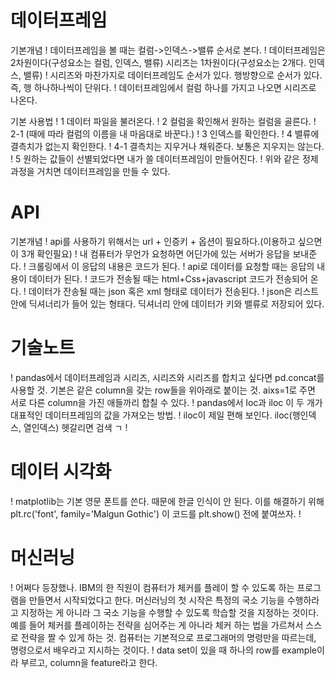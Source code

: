 # 데이터프레임
기본개념 
! 데이터프레임을 볼 때는 컬럼->인덱스->밸류 순서로 본다.
! 데이터프레임은 2차원이다(구성요소는 컬럼, 인덱스, 밸류) 시리즈는 1차원이다(구성요소는 2개다. 인덱스, 밸류)
! 시리즈와 마찬가지로 데이터프레임도 순서가 있다. 행방향으로 순서가 있다. 즉, 행 하나하나씩이 단위다.
! 데이터프레임에서 컬럼 하나를 가지고 나오면 시리즈로 나온다.


기본 사용법
! 1 데이터 파일을 불러온다.
! 2 컬럼을 확인해서 원하는 컬럼을 골른다.
! 2-1 (때에 따라 컬럼의 이름을 내 마음대로 바꾼다.)
! 3 인덱스를 확인한다.
! 4 밸류에 결측치가 없는지 확인한다.
! 4-1 결측치는 지우거나 채워준다. 보통은 지우지는 않는다.
! 5 원하는 값들이 선별되었다면 내가 쓸 데이터프레임이 만들어진다.
!  위와 같은 정제과정을 거치면 데이터프레임을 만들 수 있다.

# API
기본개념 
! api를 사용하기 위해서는 url + 인증키 + 옵션이 필요하다.(이용하고 싶으면 이 3개 확인필요)
! 내 컴퓨터가 무언가 요청하면 어딘가에 있는 서버가 응답을 보내준다.
! 크롤링에서 이 응답의 내용은 코드가 된다.
! api로 데이터를 요청할 때는 응답의 내용이 데이터가 된다.
! 코드가 전송될 때는 html+Css+javascript 코드가 전송되어 온다.
! 데이터가 잔송될 때는 json 혹은 xml 형태로 데이터가 전송된다.
! json은 리스트 안에 딕셔너리가 들어 있는 형태다. 딕셔너리 안에 데이터가 키와 밸류로 저장되어 있다.

# 기술노트
! pandas에서 데이터프레임과 시리즈, 시리즈와 시리즈를 합치고 싶다면 pd.concat를 사용할 것. 기본은 같은 column을 갖는 row들을 위아래로 붙이는 것. aixs=1로 주면 서로 다른 column을 가진 애들까리 합칠 수 있다.
! pandas에서 loc과 iloc 이 두 개가 대표적인 데이터프레임의 값을 가져오는 방법. 
! iloc이 제일 편해 보인다. iloc(행인덱스, 열인덱스) 헷갈리면 검색 ㄱ
!


# 데이터 시각화
! matplotlib는 기본 영문 폰트를 쓴다. 때문에 한글 인식이 안 된다. 이를 해결하기 위해
plt.rc('font', family='Malgun Gothic') 이 코드를 plt.show() 전에 붙여쓰자.
! 

# 머신러닝
! 어쩌다 등장했나. IBM의 한 직원이 컴퓨터가 체커를 플레이 할 수 있도록 하는 프로그램을 만들면서 시작되었다고 한다. 머신러닝의 첫 시작은 특정의 국소 기능을 수행하라고 지정하는 게 아니라 그 국소 기능을 수행할 수 있도록 학습할 것을 지정하는 것이다. 예를 들어 체커를 플레이하는 전략을 심어주는 게 아니라 체커 하는 법을 가르쳐서 스스로 전략을 짤 수 있게 하는 것. 컴퓨터는 기본적으로 프로그래머의 명령만을 따르는데, 명령으로서 배우라고 지시하는 것이다.
! data set이 있을 때 하나의 row를 example이라 부르고, column을 feature라고 한다.
